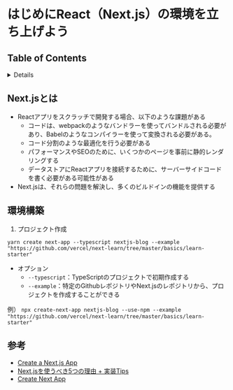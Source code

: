 # はじめにReact（Next.js）の環境を立ち上げよう 

## Table of Contents
<!-- START doctoc generated TOC please keep comment here to allow auto update -->
<!-- DON'T EDIT THIS SECTION, INSTEAD RE-RUN doctoc TO UPDATE -->
<details>
<summary>Details</summary>

- [Next.jsとは](#nextjs%E3%81%A8%E3%81%AF)
- [環境構築](#%E7%92%B0%E5%A2%83%E6%A7%8B%E7%AF%89)
- [参考](#%E5%8F%82%E8%80%83)

</details>
<!-- END doctoc generated TOC please keep comment here to allow auto update -->

## Next.jsとは

- Reactアプリをスクラッチで開発する場合、以下のような課題がある
  - コードは、webpackのようなバンドラーを使ってバンドルされる必要があり、Babelのようなコンパイラーを使って変換される必要がある。
  - コード分割のような最適化を行う必要がある
  - パフォーマンスやSEOのために、いくつかのページを事前に静的レンダリングする
  - データストアにReactアプリを接続するために、サーバーサイドコードを書く必要がある可能性がある
- Next.jsは、それらの問題を解決し、多くのビルドインの機能を提供する

## 環境構築

1. プロジェクト作成

`yarn create next-app --typescript nextjs-blog --example "https://github.com/vercel/next-learn/tree/master/basics/learn-starter"`

- オプション
  - `--typescript`：TypeScriptのプロジェクトで初期作成する
  - `--example`：特定のGithubレポジトリやNext.jsのレポジトリから、プロジェクトを作成することができる

例）
`npx create-next-app nextjs-blog --use-npm --example "https://github.com/vercel/next-learn/tree/master/basics/learn-starter"`

## 参考

- [Create a Next.js App](https://nextjs.org/learn/basics/create-nextjs-app?utm_source=next-site&utm_medium=nav-cta&utm_campaign=next-website)
- [Next.jsを使うべき5つの理由 + 実装Tips](https://qiita.com/Yuki_Oshima/items/5c0dfd8f7af8fb76af8f)
- [Create Next App](https://nextjs.org/docs/api-reference/create-next-app)